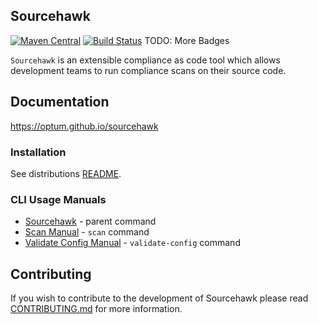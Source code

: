 Sourcehawk
----------

[![Maven Central](https://img.shields.io/maven-central/v/com.optum.sourcehawk/sourcehawk-core.svg?label=Maven%20Central)](https://search.maven.org/search?q=g:%22com.optum.sourcehawk%22%20AND%20a:%22sourcehawk-core%22) 
[![Build Status](https://github.com/optum/sourcehawk/workflows/maven-ci/badge.svg)](https://github.com/optum/sourcehawk/actions)
TODO: More Badges

`Sourcehawk` is an extensible compliance as code tool which allows development teams to run compliance scans on their source code.  

## Documentation
https://optum.github.io/sourcehawk

### Installation
See distributions [README](distributions/README.md).

### CLI Usage Manuals

* [Sourcehawk](https://optum.github.io/sourcehawk/#_sourcehawk1) - parent command
* [Scan Manual](https://optum.github.io/sourcehawk/#_scan1) - `scan` command
* [Validate Config Manual](https://optum.github.io/sourcehawk/#_validate_config1) - `validate-config` command

## Contributing
If you wish to contribute to the development of Sourcehawk please read [CONTRIBUTING.md](CONTRIBUTING.md) for more information.
